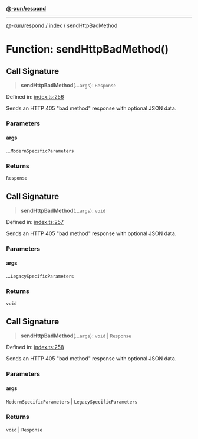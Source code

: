 [**@-xun/respond**](../../README.md)

***

[@-xun/respond](../../README.md) / [index](../README.md) / sendHttpBadMethod

# Function: sendHttpBadMethod()

## Call Signature

> **sendHttpBadMethod**(...`args`): `Response`

Defined in: [index.ts:256](https://github.com/Xunnamius/api-utils/blob/dc547be746591c271280b9971411391f9b2053f2/packages/respond/src/index.ts#L256)

Sends an HTTP 405 "bad method" response with optional JSON data.

### Parameters

#### args

...`ModernSpecificParameters`

### Returns

`Response`

## Call Signature

> **sendHttpBadMethod**(...`args`): `void`

Defined in: [index.ts:257](https://github.com/Xunnamius/api-utils/blob/dc547be746591c271280b9971411391f9b2053f2/packages/respond/src/index.ts#L257)

Sends an HTTP 405 "bad method" response with optional JSON data.

### Parameters

#### args

...`LegacySpecificParameters`

### Returns

`void`

## Call Signature

> **sendHttpBadMethod**(...`args`): `void` \| `Response`

Defined in: [index.ts:258](https://github.com/Xunnamius/api-utils/blob/dc547be746591c271280b9971411391f9b2053f2/packages/respond/src/index.ts#L258)

Sends an HTTP 405 "bad method" response with optional JSON data.

### Parameters

#### args

`ModernSpecificParameters` | `LegacySpecificParameters`

### Returns

`void` \| `Response`

